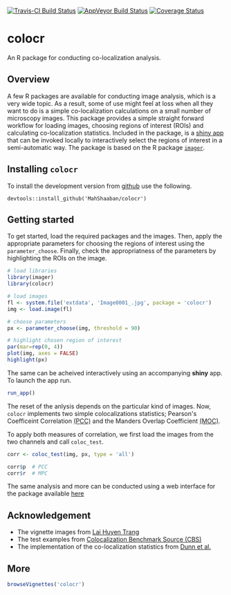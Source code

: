[![Travis-CI Build Status](https://travis-ci.org/MahShaaban/colocr.svg?branch=master)](https://travis-ci.org/MahShaaban/colocr)
[![AppVeyor Build Status](https://ci.appveyor.com/api/projects/status/github/MahShaaban/colocr?branch=master&svg=true)](https://ci.appveyor.com/project/MahShaaban/colocr)
[![Coverage Status](https://img.shields.io/codecov/c/github/MahShaaban/colocr/master.svg)](https://codecov.io/github/MahShaaban/colocr?branch=master)

# colocr

An R package for conducting co-localization analysis.

## Overview

A few R packages are available for conducting image analysis, which is a very wide topic. As a result, some of use might feel at loss when all they want to do is a simple co-localization calculations on a small number of microscopy images. This package provides a simple straight forward workflow for loading images, choosing regions of interest (ROIs) and calculating co-localization statistics. Included in the package, is a [shiny app](https://shiny.rstudio.com) that can be invoked locally to interactively select the regions of interest in a semi-automatic way. The package is based on the R package [`imager`](https://cran.r-project.org/web/packages/imager/vignettes/gettingstarted.html).

## Installing `colocr`

To install the development version from [github](https://github.com/MahShaaban/colocr) use the following.

```{r install_github, eval=FALSE}
devtools::install_github('MahShaaban/colocr')
```


## Getting started

To get started, load the required packages and the images.
Then, apply the appropriate parameters for choosing the regions of interest
using the `parameter_choose`. Finally, check the appropriatness of the 
parameters by highlighting the ROIs on the image.

```r
# load libraries
library(imager)
library(colocr)

# load images
fl <- system.file('extdata', 'Image0001_.jpg', package = 'colocr')
img <- load.image(fl)

# choose parameters
px <- parameter_choose(img, threshold = 90)

# highlight chosen region of interest
par(mar=rep(0, 4))
plot(img, axes = FALSE)
highlight(px)
```

The same can be acheived interactively using an accompanying **shiny** app.
To launch the app run.

```r
run_app()
```

The reset of the anlysis depends on the particular kind of images. Now, `colocr`
implements two simple colocalizations statistics; Pearson's Coefficeint Correlation [(PCC)](https://www.ncbi.nlm.nih.gov/pubmed/20653013) and the Manders Overlap Coefficient [(MOC)](https://www.ncbi.nlm.nih.gov/pubmed/20653013).

To apply both measures of correlation, we first load the images from the two channels and call `coloc_test`.

```r
corr <- coloc_test(img, px, type = 'all')

corr$p  # PCC
corr$r  # MPC
```

The same analysis and more can be conducted using a web interface for the package available [here](https://mahshaaban.shinyapps.io/colocr_app/)

## Acknowledgement

* The vignette images from [Lai Huyen Trang](https://www.researchgate.net/profile/Lai_Huyen_Trang)  
* The test examples from [Colocalization Benchmark Source (CBS)](https://www.colocalization-benchmark.com/index.html)  
* The implementation of the co-localization statistics from [Dunn et al.](https://www.ncbi.nlm.nih.gov/pmc/articles/PMC3074624/)  

## More

```r
browseVignettes('colocr')
```
